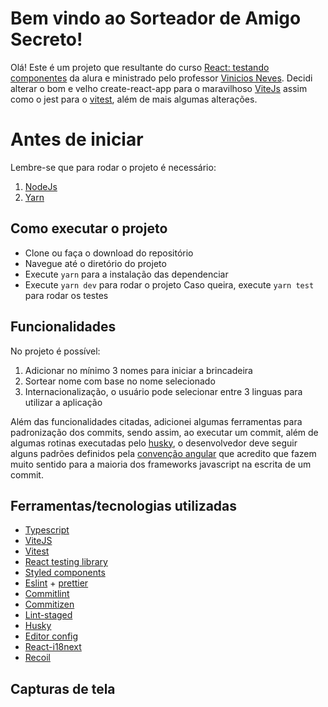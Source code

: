 # Bem vindo ao Sorteador de Amigo Secreto!

Olá! Este é um projeto que resultante do curso [React: testando componentes](https://www.alura.com.br/curso-online-react-testando-componentes) da alura e ministrado pelo professor [Vinicios Neves](https://github.com/viniciosneves).
Decidi alterar o bom e velho create-react-app para o maravilhoso [ViteJs](https://vitejs.dev/) assim como o jest para o [vitest](https://vitest.dev/), além de mais algumas alterações.


# Antes de iniciar

Lembre-se que para rodar o projeto é necessário:

 1. [NodeJs](https://nodejs.org/en/)
 2. [Yarn](https://yarnpkg.com/)

## Como executar o projeto

- Clone ou faça o download do repositório
- Navegue até o diretório do projeto
- Execute `yarn` para a instalação das dependenciar
- Execute `yarn dev` para rodar o projeto
Caso queira, execute `yarn test` para rodar os testes

## Funcionalidades

No projeto é possível:

 1. Adicionar no mínimo 3 nomes para iniciar a brincadeira
 2. Sortear nome com base no nome selecionado
 3. Internacionalização, o usuário pode selecionar entre 3 linguas para utilizar a aplicação

Além das funcionalidades citadas, adicionei algumas ferramentas para padronização dos commits, sendo assim, ao executar um commit, além de algumas rotinas executadas pelo [husky](https://github.com/typicode/husky), o desenvolvedor deve seguir alguns padrões definidos pela [convenção angular](https://github.com/conventional-changelog/commitlint/tree/master/@commitlint/config-conventional#type-enum) que acredito que fazem muito sentido para a maioria dos frameworks javascript na escrita de um commit.

## Ferramentas/tecnologias utilizadas

- [Typescript](https://www.typescriptlang.org/docs/)
- [ViteJS](https://vitejs.dev/guide/)
- [Vitest](https://vitest.dev/guide/)
- [React testing library](https://testing-library.com/docs/react-testing-library/intro/)
- [Styled components](https://styled-components.com/docs)
- [Eslint](https://eslint.org/docs/latest/) + [prettier](https://prettier.io/docs/en/integrating-with-linters.html)
- [Commitlint](https://commitlint.js.org/#/)
- [Commitizen](https://github.com/commitizen/cz-cli)
- [Lint-staged](https://github.com/okonet/lint-staged)
- [Husky](https://github.com/typicode/husky)
- [Editor config](https://editorconfig.org/)
- [React-i18next](https://react.i18next.com/)
- [Recoil](https://recoiljs.org/docs/introduction/installation)

## Capturas de tela
